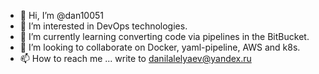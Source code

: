 - 👋 Hi, I’m @dan10051
- 👀 I’m interested in DevOps technologies.
- 🌱 I’m currently learning converting code via pipelines in the BitBucket.
- 💞️ I’m looking to collaborate on Docker, yaml-pipeline, AWS and k8s.
- 📫 How to reach me ... write to danilalelyaev@yandex.ru

<!---
dan10051/dan10051 is a ✨ special ✨ repository because its `README.md` (this file) appears on your GitHub profile.
You can click the Preview link to take a look at your changes.
--->
